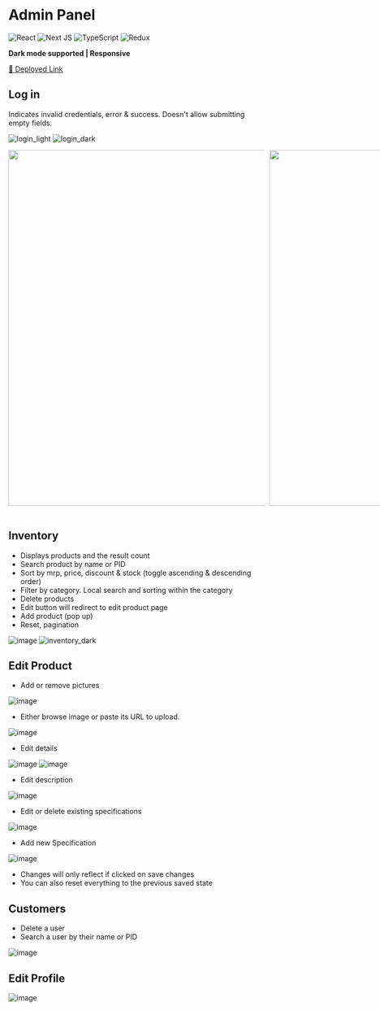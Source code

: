 # Admin Panel

![React](https://img.shields.io/badge/react-%2320232a.svg?style=for-the-badge&logo=react&logoColor=%2361DAFB)
![Next JS](https://img.shields.io/badge/Next-black?style=for-the-badge&logo=next.js&logoColor=white)
![TypeScript](https://img.shields.io/badge/typescript-%23007ACC.svg?style=for-the-badge&logo=typescript&logoColor=white)
![Redux](https://img.shields.io/badge/redux-%23593d88.svg?style=for-the-badge&logo=redux&logoColor=white)

**Dark mode supported | Responsive**

[🔗 Deployed Link](https://oasis-backend.vercel.app/)

## Log in

Indicates invalid credentials, error & success. Doesn't allow submitting empty fields.

![login_light](https://i.ibb.co/SBzLGbr/login.png)
![login_dark](https://i.ibb.co/jbKfFF5/login2.png)

<div style="display:flex;gap:10px;">
<img src="https://i.ibb.co/D5h5HpV/login-phone.png" height="700px">
<img src="https://i.ibb.co/chDWgxJ/login-phone-liget.png" height="700px">
</div>
<br/>

## Inventory

- Displays products and the result count
- Search product by name or PID
- Sort by mrp, price, discount & stock (toggle ascending & descending order)
- Filter by category. Local search and sorting within the category
- Delete products
- Edit button will redirect to edit product page
- Add product (pop up)
- Reset, pagination

![image](https://user-images.githubusercontent.com/112859531/236055154-839d23c2-3712-49b0-af8d-33b4598f8163.png)
![inventory_dark](https://user-images.githubusercontent.com/112859531/235909558-aee50271-00c8-4254-8e36-a62670afeac3.png)

## Edit Product
- Add or remove pictures

![image](https://user-images.githubusercontent.com/112859531/236052631-0957f9ab-c739-4fa6-ab47-bb370c29d1a7.png)

- Either browse image or paste its URL to upload.

![image](https://user-images.githubusercontent.com/112859531/236053026-5618678b-0f20-4f47-9d33-dffd834596c9.png)

- Edit details

![image](https://user-images.githubusercontent.com/112859531/236053279-51399b08-8842-4fb3-be20-14f384cd07a1.png)
![image](https://user-images.githubusercontent.com/112859531/236053376-8b17ef29-a10a-4e99-9ffa-92771a6de3b7.png)

- Edit description

![image](https://user-images.githubusercontent.com/112859531/236053462-e02a9ac0-c7b2-4cac-b4a3-eed6dd312262.png)

- Edit or delete existing specifications

![image](https://user-images.githubusercontent.com/112859531/236053615-386776da-ba77-496d-ac32-e988cc98397d.png)

- Add new Specification

![image](https://user-images.githubusercontent.com/112859531/236053710-e29012f9-c583-4a96-9636-df0be72e9d26.png)

- Changes will only reflect if clicked on save changes
- You can also reset everything to the previous saved state

## Customers

- Delete a user
- Search a user by their name or PID

![image](https://user-images.githubusercontent.com/112859531/236054312-197cbf6a-403e-4287-b00d-ff85dd50c535.png)

## Edit Profile

![image](https://user-images.githubusercontent.com/112859531/236054563-e1c1bc66-fce8-417b-8c88-bc5dacedb573.png)


